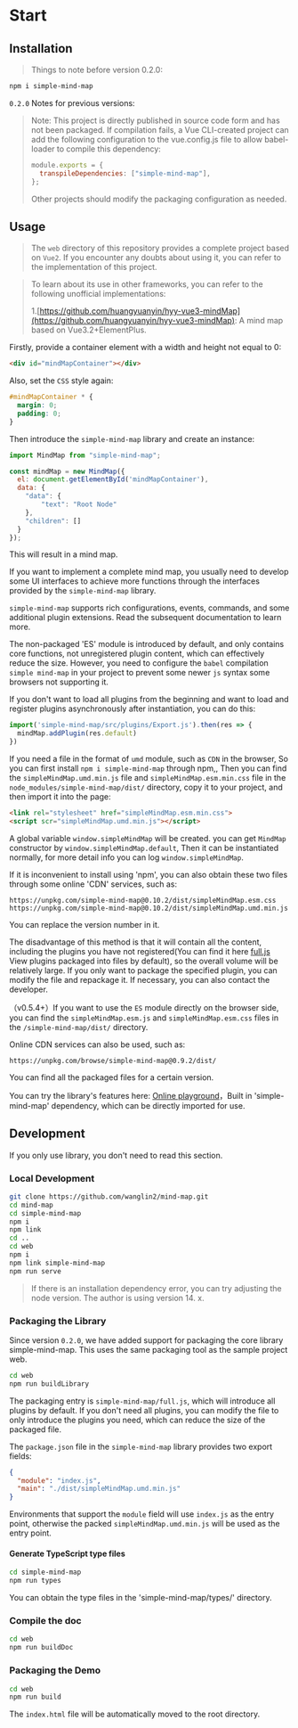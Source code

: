 # Start

## Installation

> Things to note before version 0.2.0:

```bash
npm i simple-mind-map
```

`0.2.0` Notes for previous versions:

> Note: This project is directly published in source code form and has not been
> packaged. If compilation fails, a Vue CLI-created project can add the
> following configuration to the vue.config.js file to allow babel-loader to
> compile this dependency:
>
> ```js
> module.exports = {
>   transpileDependencies: ["simple-mind-map"],
> };
> ```
>
> Other projects should modify the packaging configuration as needed.

## Usage

> The `web` directory of this repository provides a complete project based on `Vue2`. If you encounter any doubts about using it, you can refer to the implementation of this project.

> To learn about its use in other frameworks, you can refer to the following unofficial implementations:
>
> 1.[https://github.com/huangyuanyin/hyy-vue3-mindMap](https://github.com/huangyuanyin/hyy-vue3-mindMap): A mind map based on Vue3.2+ElementPlus.

Firstly, provide a container element with a width and height not equal to 0:

```html
<div id="mindMapContainer"></div>
```

Also, set the `CSS` style again:

```css
#mindMapContainer * {
  margin: 0;
  padding: 0;
}
```

Then introduce the `simple-mind-map` library and create an instance:

```js
import MindMap from "simple-mind-map";

const mindMap = new MindMap({
  el: document.getElementById('mindMapContainer'),
  data: {
    "data": {
        "text": "Root Node"
    },
    "children": []
  }
});
```

This will result in a mind map.

If you want to implement a complete mind map, you usually need to develop some UI interfaces to achieve more functions through the interfaces provided by the `simple-mind-map` library.

`simple-mind-map` supports rich configurations, events, commands, and some additional plugin extensions. Read the subsequent documentation to learn more.

The non-packaged 'ES' module is introduced by default, and only contains core functions, not unregistered plugin content, which can effectively reduce the size. However, you need to configure the `babel` compilation `simple mind-map` in your project to prevent some newer `js` syntax some browsers not supporting it.

If you don't want to load all plugins from the beginning and want to load and register plugins asynchronously after instantiation, you can do this:

```js
import('simple-mind-map/src/plugins/Export.js').then(res => {
  mindMap.addPlugin(res.default)
})
```

If you need a file in the format of `umd` module, such as `CDN` in the browser, So you can first install `npm i simple-mind-map` through npm,, Then you can find the `simpleMindMap.umd.min.js` file and `simpleMindMap.esm.min.css` file in the `node_modules/simple-mind-map/dist/` directory, copy it to your project, and then import it into the page:

```html
<link rel="stylesheet" href="simpleMindMap.esm.min.css">
<script scr="simpleMindMap.umd.min.js"></script>
```

A global variable `window.simpleMindMap` will be created. you can get `MindMap` constructor by `window.simpleMindMap.default`, Then it can be instantiated normally, for more detail info you can log `window.simpleMindMap`.

If it is inconvenient to install using 'npm', you can also obtain these two files through some online 'CDN' services, such as:

```
https://unpkg.com/simple-mind-map@0.10.2/dist/simpleMindMap.esm.css
https://unpkg.com/simple-mind-map@0.10.2/dist/simpleMindMap.umd.min.js
```

You can replace the version number in it.

The disadvantage of this method is that it will contain all the content, including the plugins you have not registered(You can find it here [full.js](https://github.com/wanglin2/mind-map/blob/main/simple-mind-map/full.js#L36) View plugins packaged into files by default), so the overall volume will be relatively large. If you only want to package the specified plugin, you can modify the file and repackage it. If necessary, you can also contact the developer.

（v0.5.4+）If you want to use the `ES` module directly on the browser side, you can find the `simpleMindMap.esm.js` and `simpleMindMap.esm.css` files in the `/simple-mind-map/dist/` directory.

Online CDN services can also be used, such as:

```
https://unpkg.com/browse/simple-mind-map@0.9.2/dist/
```

You can find all the packaged files for a certain version.

You can try the library's features here: [Online playground](https://wanglin2.github.io/playground/)，Built in 'simple-mind-map' dependency, which can be directly imported for use.

## Development

If you only use library, you don't need to read this section.

### Local Development

```bash
git clone https://github.com/wanglin2/mind-map.git
cd mind-map
cd simple-mind-map
npm i
npm link
cd ..
cd web
npm i
npm link simple-mind-map
npm run serve
```

> If there is an installation dependency error, you can try adjusting the node version. The author is using version 14. x.

### Packaging the Library

Since version `0.2.0`, we have added support for packaging the core library
simple-mind-map. This uses the same packaging tool as the sample project web.

```bash
cd web
npm run buildLibrary
```

The packaging entry is `simple-mind-map/full.js`, which will introduce all plugins by default. If you don't need all plugins, you can modify the file to only introduce the plugins you need, which can reduce the size of the packaged file.

The `package.json` file in the `simple-mind-map` library provides two export
fields:

```json
{
  "module": "index.js",
  "main": "./dist/simpleMindMap.umd.min.js"
}
```

Environments that support the `module` field will use `index.js` as the entry
point, otherwise the packed `simpleMindMap.umd.min.js` will be used as the entry
point.

#### Generate TypeScript type files

```bash
cd simple-mind-map
npm run types
```

You can obtain the type files in the 'simple-mind-map/types/' directory.

### Compile the doc

```bash
cd web 
npm run buildDoc
```

### Packaging the Demo

```bash
cd web
npm run build
```

The `index.html` file will be automatically moved to the root directory.